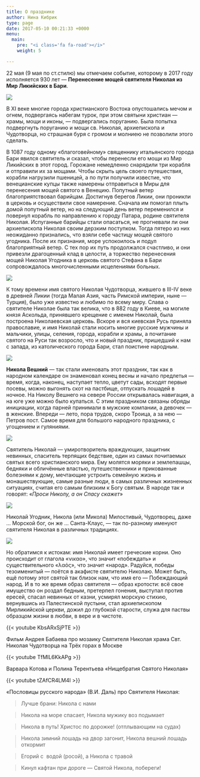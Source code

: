 ```yaml
---
title: О празднике
author: Нина Кибрик
type: page
date: 2017-05-10 00:21:33 +0000
menu:
  main:
    pre: "<i class='fa fa-road'></i>"
    weight: 5

---
```

22 мая (9 мая по ст.стилю) мы отмечаем событие, которому в 2017 году исполняется 930 лет — **Перенесение мощей святителя Николая из Мир Ликийских в Бари**.

![](/images/Nikola-XII-v.jpg)

В ХI веке многие города христианского Востока опустошались мечом и огнем, подвергаясь набегам турок, при этом святыни христиан — храмы, мощи и иконы, — подвергались поруганию. Была попытка подвергнуть поруганию и мощи св. Николая, архиепископа и Чудотворца, но страшная буря с громом и молниею не позволили этого сделать.

В 1087 году одному «благоговейному» священнику итальянского города Бари явился святитель и сказал, чтобы перенесли его мощи из Мир Ликийских в этот город. Горожане немедленно снарядили три корабля и отправили их за мощами. Чтобы скрыть цель своего путешествия, корабли нагрузили пшеницей, а по пути получили известие, что венецианские купцы также намерены отправиться в Миры для перенесения мощей святого в Венецию. Попутный ветер благоприятствовал барийцам. Достигнув берегов Ликии, они проникли в церковь и осуществили свое намерение. Сначала им помогал плыть домой попутный ветер, но на следующий день ветер переменился и повернул корабль по направлению к городу Патара, родине святителя Николая. Испуганные барийцы стали опасаться, не прогневали ли они архиепископа Николая своим дерзким поступком. Тогда пятеро из них неожиданно признались, что взяли себе частицу мощей святого угодника. После их признания, море успокоилось и подул благоприятный ветер. С тех пор их путь продолжался счастливо, и они привезли драгоценный клад в целости, а торжество перенесения мощей Николая Угодника в церковь святого Стефана в Бари сопровождалось многочисленными исцелениями больных.

![](/images/Nikolaj-Ugodnik-Chud.jpg)

К тому времени имя святого Николая Чудотворца, жившего в III-IV веке в древней Ликии (тогда Малая Азия, часть Римской империи, ныне — Турция), было уже известно и любимо по всему миру. Слава о святителе Николае была так велика, что в 882 году в Киеве, на могиле князя Аскольда, принявшего крещение с именем Николай, была построена Николаевская церковь. Вскоре и вся киевская Русь приняла православие, и имя Николай стали носить многие русские мужчины и мальчики, улицы, селения, города, корабли и храмы, а почитание святого на Руси так возросло, что и новый праздник, пришедший к нам с запада, из католического города Бари, стал поистине народным.

![](/images/Nikola_1700.jpg)

**Никола Вешний** — так стали именовать этот праздник, так как в народном календаре он знаменовал конец весны и начало предлетья — время, когда, наконец, наступает тепло, цветут сады, всходят первые посевы, можно выгонять скот на пастбище, отпускать лошадей в ночное. На Николу Вешнего на севере России открывалась навигация, а на юге уже можно было купаться. С этим праздником связаны обряды инициации, когда парней принимали в мужские компании, а девочек — в женские. Впереди — лето, пора трудов, скоро Троица, а за нею — Петров пост. Самое время для большого народного праздника, с угощением и гуляниями.

![](/images/Nikola-dobryj.jpg)

Святитель Николай — умиротворитель враждующих, защитник невинных, спаситель терпящих бедствие, один из самых почитаемых святых всего христианского мира. Ему молятся моряки и землепашцы, бедняки и обличённые властью, путешественники и прикованные болезнями к дому, мечтающие устроить семейную жизнь и монашествующие, самые разные люди, в самых различных жизненных ситуациях, считая его самым близким к Богу святым. В народе так и говорят: «_Проси Николу, а он Спасу скажет_»

![](/images/Nikola.jpg)

Николай Угодник, Никола (или Микола) Милостивый, Чудотворец, даже … Морской бог, он же … Санта-Клаус, — так по-разному именуют святителя Николая в различных традициях.

![](/images/Nikola-Mozhajskij.jpeg)

Но обратимся к истокам: имя Николай имеет греческие корни. Оно происходит от глагола «νικαο», что значит «побеждать» и существительного «λαός», что значит «народ». Радуйся, победы тезоименитый — поётся в акафисте святителю Николаю. Может быть, ещё потому этот святой так близок нам, что имя его — Побеждающий народ. И в то же время образ святителя — образ кротости: всё свое имущество он роздал бедным, претерпел гонения, выступал против ересей, спасал невинных от казни, усмирял морскую стихию, вернувшись из Палестинской пустыни, стал архиепископом Мирликийской церкви, дожил до глубокой старости, служа для паствы образцом жизни в любви, в вере и в чистоте.

{{< youtube KbsARxSjPTE >}}

Фильм Андрея Бабаева про мозаику Святителя Николая храма Свт. Николая Чудотворца на Трёх горах в Москве

{{< youtube TfMlL6KkAPg >}}

Варвара Котова и Полина Терентьева «Нищебратия Святого Николая»

{{< youtube tZAfCR4LM4I >}}

«Пословицы русского народа» (В.И. Даль) про Святителя Николая:

> Лучше брани: Никола с нами

> Никола на море спасает, Никола мужику воз подымает

> Никола в путь! Христос по дорожке! (отплывающим на судах)

> Никола зимний лошадь на двор загонит, Никола вешний лошадь откормит

> Егорий с  водой (росой), а Никола с травой

> Кинул кафтан при дороге — Святой Никола, побереги!